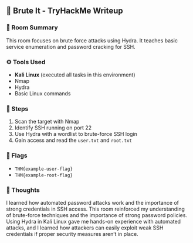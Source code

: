 ## 🔐 Brute It - TryHackMe Writeup

### 🧠 Room Summary
This room focuses on brute force attacks using Hydra. It teaches basic service enumeration and password cracking for SSH.

### ⚙️ Tools Used
- **Kali Linux** (executed all tasks in this environment)
- Nmap
- Hydra
- Basic Linux commands

### 🚀 Steps
1. Scan the target with Nmap  
2. Identify SSH running on port 22  
3. Use Hydra with a wordlist to brute-force SSH login  
4. Gain access and read the `user.txt` and `root.txt`

### 🏁 Flags
- `THM{example-user-flag}`
- `THM{example-root-flag}`

### 💬 Thoughts
I learned how automated password attacks work and the importance of strong credentials in SSH access.
This room reinforced my understanding of brute-force techniques and the importance of strong password policies. Using Hydra in Kali Linux gave me hands-on experience with automated attacks, and I learned how attackers can easily exploit weak SSH credentials if proper security measures aren’t in place.
